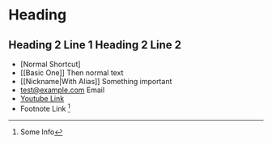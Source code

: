 # Heading

Heading 2 Line 1
Heading 2 Line 2
---

- [Normal Shortcut]
- [[Basic One]] Then normal text
- [[Nickname|With Alias]] Something important
- <test@example.com> Email
- [Youtube Link](https://www.youtube.com/watch?v=dQw4w9WgXcQ)
- Footnote Link [^1 Info]

[^1 Info]: Some Info
